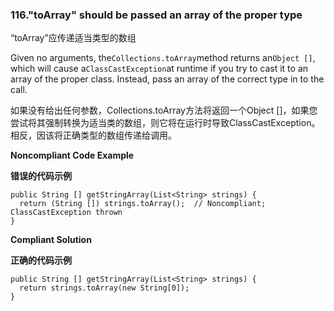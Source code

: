 ### 116."toArray" should be passed an array of the proper type

“toArray”应传递适当类型的数组

Given no arguments, the`Collections.toArray`method returns an`Object []`, which will cause a`ClassCastException`at runtime if you try to cast it to an array of the proper class. Instead, pass an array of the correct type in to the call.

如果没有给出任何参数，Collections.toArray方法将返回一个Object []，如果您尝试将其强制转换为适当类的数组，则它将在运行时导致ClassCastException。
相反，因该将正确类型的数组传递给调用。


**Noncompliant Code Example**

**错误的代码示例**

```
public String [] getStringArray(List<String> strings) {
  return (String []) strings.toArray();  // Noncompliant; ClassCastException thrown
}
```

**Compliant Solution**

**正确的代码示例**


```
public String [] getStringArray(List<String> strings) {
  return strings.toArray(new String[0]);
}
```

